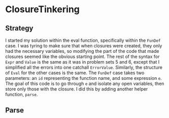 # ClosureTinkering
## Strategy
I started my solution within the eval function, specifically within the `FunDef` case. I was tyring to make sure that when closures were created, they only had the necessary variables, so modifying the part of the code that made closures seemed like the obvious starting point. The rest of the syntax for `Expr` and `Value` is the same as it was in problem sets 5 and 6, except that I simplified all the errors into one catchall `ErrorValue`. Similarly, the structure of `Eval` for the other cases is the same.
The `FunDef` case takes two parameters: an `id` representing the function name, and some expression `e`. The goal of this code is to go through `e` and isolate any open variables, then store only those with the closure. I did this by adding another helper function, `parse`.
## Parse
